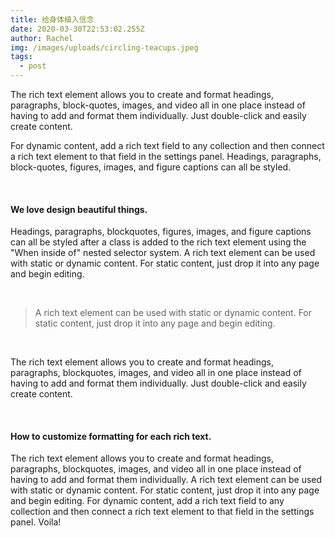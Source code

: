 ```yaml
---
title: 给身体植入信念
date: 2020-03-30T22:53:02.255Z
author: Rachel
img: /images/uploads/circling-teacups.jpeg
tags:
  - post
---
```

The rich text element allows you to create and format headings, paragraphs, block-quotes, images, and video all in one place instead of having to add and format them individually. Just double-click and easily create content.

For dynamic content, add a rich text field to any collection and then connect a rich text element to that field in the settings panel. Headings, paragraphs, block-quotes, figures, images, and figure captions can all be styled.

‍

#### We love design beautiful things.

Headings, paragraphs, blockquotes, figures, images, and figure captions can all be styled after a class is added to the rich text element using the "When inside of" nested selector system. A rich text element can be used with static or dynamic content. For static content, just drop it into any page and begin editing.

‍

> A rich text element can be used with static or dynamic content. For static content, just drop it into any page and begin editing.

‍

The rich text element allows you to create and format headings, paragraphs, blockquotes, images, and video all in one place instead of having to add and format them individually. Just double-click and easily create content.

‍

#### How to customize formatting for each rich text.

The rich text element allows you to create and format headings, paragraphs, blockquotes, images, and video all in one place instead of having to add and format them individually. A rich text element can be used with static or dynamic content. For static content, just drop it into any page and begin editing. For dynamic content, add a rich text field to any collection and then connect a rich text element to that field in the settings panel. Voila!
